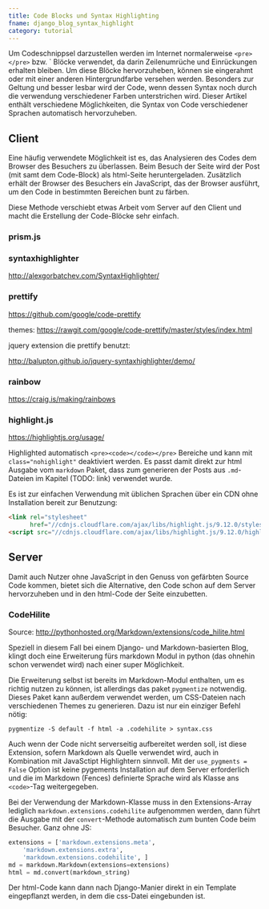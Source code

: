 ```yaml
---
title: Code Blocks und Syntax Highlighting
fname: django_blog_syntax_highlight
category: tutorial
---
```


Um Codeschnippsel darzustellen werden im Internet normalerweise `<pre></pre>` bzw. `<code></code> Blöcke verwendet, da darin Zeilenumrüche und Einrückungen erhalten bleiben. Um diese Blöcke hervorzuheben, können sie eingerahmt oder mit einer anderen Hintergrundfarbe versehen werden. Besonders zur Geltung und besser lesbar wird der Code, wenn dessen Syntax noch durch die verwendung verschiedener Farben unterstrichen wird. Dieser Artikel enthält verschiedene Möglichkeiten, die Syntax von Code verschiedener Sprachen automatisch hervorzuheben.

## Client

Eine häufig verwendete Möglichkeit ist es, das Analysieren des Codes dem Browser des Besuchers zu überlassen. Beim Besuch der Seite wird der Post (mit samt dem Code-Block) als html-Seite heruntergeladen. Zusätzlich erhält der Browser des Besuchers ein JavaScript, das der Browser ausführt, um den Code in bestimmten Bereichen bunt zu färben. 

Diese Methode verschiebt etwas Arbeit vom Server auf den Client und macht die Erstellung der Code-Blöcke sehr einfach.



### prism.js

### syntaxhighlighter

http://alexgorbatchev.com/SyntaxHighlighter/

### prettify

https://github.com/google/code-prettify

themes: https://rawgit.com/google/code-prettify/master/styles/index.html

jquery extension die prettify benutzt:

http://balupton.github.io/jquery-syntaxhighlighter/demo/

### rainbow

https://craig.is/making/rainbows

### highlight.js

https://highlightjs.org/usage/

Highlighted automatisch `<pre><code></code></pre>` Bereiche und kann mit `class="nohighlight"` deaktiviert werden. Es passt damit direkt zur html Ausgabe vom `markdown` Paket, dass zum generieren der Posts aus `.md`-Dateien im Kapitel (TODO: link) verwendet wurde.

Es ist zur einfachen Verwendung mit üblichen Sprachen über ein CDN ohne Installation bereit zur Benutzung:

```html
<link rel="stylesheet"
      href="//cdnjs.cloudflare.com/ajax/libs/highlight.js/9.12.0/styles/default.min.css">
<script src="//cdnjs.cloudflare.com/ajax/libs/highlight.js/9.12.0/highlight.min.js"></script>
```



## Server

Damit auch Nutzer ohne JavaScript in den Genuss von gefärbten Source Code kommen, bietet sich die Alternative, den Code schon auf dem Server hervorzuheben und in den html-Code der Seite einzubetten. 

### CodeHilite

Source: http://pythonhosted.org/Markdown/extensions/code_hilite.html

Speziell in diesem Fall bei einem Django- und Markdown-basierten Blog, klingt doch eine Erweiterung fürs markdown Modul in python (das ohnehin schon verwendet wird) nach einer super Möglichkeit.

Die Erweiterung selbst ist bereits im Markdown-Modul enthalten, um es richtig nutzen zu können, ist allerdings das paket `pygmentize` notwendig. Dieses Paket kann außerdem verwendet werden, um CSS-Dateien nach verschiedenen Themes zu generieren. Dazu ist nur ein einziger Befehl nötig:

`pygmentize -S default -f html -a .codehilite > syntax.css`

Auch wenn der Code nicht serverseitig aufbereitet werden soll, ist diese Extension, sofern Markdown als Quelle verwendet wird, auch in Kombination mit JavaSctipt Highlightern sinnvoll. Mit der `use_pygments = False` Option ist keine pygements Installation auf dem Server erforderlich und die im Markdown (Fences) definierte Sprache wird als Klasse ans `<code>`-Tag weitergegeben.

Bei der Verwendung der Markdown-Klasse muss in den Extensions-Array lediglich `markdown.extensions.codehilite` aufgenommen werden, dann führt die Ausgabe mit der `convert`-Methode automatisch zum bunten Code beim Besucher. Ganz ohne JS:

```python
extensions = ['markdown.extensions.meta',
	'markdown.extensions.extra',      
	'markdown.extensions.codehilite', ]            
md = markdown.Markdown(extensions=extensions)   
html = md.convert(markdown_string)   
```

Der html-Code kann dann nach Django-Manier direkt in ein Template eingepflanzt werden, in dem die css-Datei eingebunden ist.
